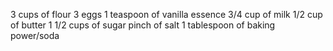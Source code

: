 3 cups of flour 
3 eggs 
1 teaspoon of vanilla essence 
3/4  cup of milk 
1/2 cup of butter
1 1/2 cups of sugar 
pinch of salt 
1 tablespoon of baking power/soda 
